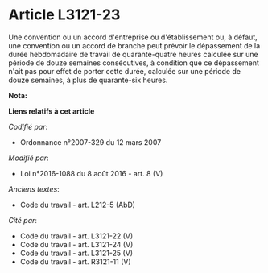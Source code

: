 # Article L3121-23

Une convention ou un accord d'entreprise ou d'établissement ou, à défaut, une convention ou un accord de branche peut prévoir
le dépassement de la durée hebdomadaire de travail de quarante-quatre heures calculée sur une période de douze semaines
consécutives, à condition que ce dépassement n'ait pas pour effet de porter cette durée, calculée sur une période de douze
semaines, à plus de quarante-six heures.

**Nota:**



**Liens relatifs à cet article**

_Codifié par_:

  - Ordonnance n°2007-329 du 12 mars 2007

_Modifié par_:

  - Loi n°2016-1088 du 8 août 2016 - art. 8 (V)

_Anciens textes_:

  - Code du travail - art. L212-5 (AbD)

_Cité par_:

  - Code du travail - art. L3121-22 (V)
  - Code du travail - art. L3121-24 (V)
  - Code du travail - art. L3121-25 (V)
  - Code du travail - art. R3121-11 (V)
